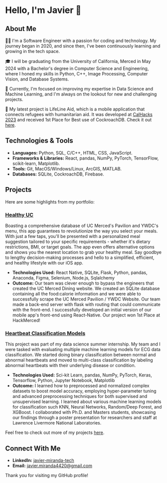 # Hello, I'm Javier 👋

## About Me

👨‍💻 I'm a Software Engineer with a passion for coding and technology. My journey began in 2020, and since then, I've been continuously learning and growing in the tech space.

🎓 I will be graduating from the University of California, Merced in May 2024 with a Bachelor's degree in Computer Science and Engineering, where I honed my skills in Python, C++, Image Processing, Computer Vision, and Database Systems.

🌱 Currently, I'm focused on improving my expertise in Data Science and Machine Learning, and I'm always on the lookout for new and challenging projects.

🔭 My latest project is LifeLine Aid, which is a mobile application that connects refugees with humanitarian aid. It was developed at [CalHacks 2023](<https://www.calhacks.io/>) and received 1st Place for Best use of CockroachDB. Check it out [here](<https://devpost.com/software/lifeline-aid>).

## Technologies & Tools

- **Languages:** Python, SQL, C/C++, HTML, CSS, JavaScript.
- **Frameworks & Libraries:** React, pandas, NumPy, PyTorch, TensorFlow, scikit-learn, Matplotlib.
- **Tools:** Git, MacOS/Windows/Linux, ArcGIS, MATLAB.
- **Databases:** SQLite, CockroachDB, Firebase.

## Projects

Here are some highlights from my portfolio:

### [Healthy UC](<https://devpost.com/software/healthy-uc>)
Boasting a comprehensive database of UC Merced's Pavilion and YWDC's menu, this app guarantees to revolutionize the way you select your meals. With just a few taps, you'll be presented with a personalized meal suggestion tailored to your specific requirements - whether it's dietary restrictions, BMI, or target goals. The app even offers alternative options and shows you the nearest location to grab your healthy meal. Say goodbye to lengthy decision-making processes and hello to a simplified, efficient, and healthy lifestyle with our iOS app.

- **Technologies Used:** React Native, SQLite, Flask, Python, pandas, Anaconda, Figma, Selenium, Node.js, Sqlalchemy
- **Outcome:** Our team was clever enough to bypass the engineers that created the UC Merced Dining website. We created an SQLite database containing all the food:calorie information and we were able to successfully scrape the UC Merced Pavilion / YWDC Website. Our team made a back-end server with flask with routing that could communicate with the front-end. I successfully developed an initial version of our mobile app's front-end using React-Native. Our project won 1st Place at HackMerced!

### [Heartbeat Classification Models](<https://github.com/jm2601/cardiac_challenge>)
This project was part of my data science summer internship. My team and I were tasked with evaluating multiple machine learning models for ECG data classification. We started doing binary classification between normal and abnormal heartbeats and moved to multi-class classification by labeling abnormal heartbeats with their underlying disease or condition.

- **Technologies Used:** Sci-kit Learn, pandas, NumPy, PyTorch, Keras, Tensorflow, Python, Jupyter Notebook, Matplotlib
- **Outcome:** I learned how to preprocessed and normalized complex datasets to boost model accuracy, employing hyper-parameter tuning and advanced preprocessing techniques for both supervised and unsupervised learning. I learned about various machine learning models for classification such KNN, Neural Networks, Random/Deep Forest, and XGBoost. I collaborated with Ph.D. and Masters students, showcasing our findings through a poster presentation for researchers and staff at Lawrence Livermore National Laboratories.

Feel free to check out more of my projects [here](<https://www.linkedin.com/in/javier-miranda-tech/>).

## Connect With Me

- **LinkedIn:** [javier-miranda-tech](<https://www.linkedin.com/in/javier-miranda-tech/>)
- **Email:** <javier.miranda4420@gmail.com>

Thank you for visiting my GitHub profile!

